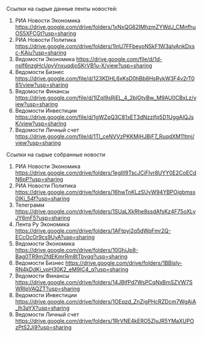 Ссылки на сырые данные ленты новостей:
1) РИА Новости Экономика https://drive.google.com/drive/folders/1xNxQG62IMhzmZYWdJ_CMnfhuOS5XFCGt?usp=sharing
2) РИА Новости Политика https://drive.google.com/drive/folders/1InU7FFbeyoNSkF1W3alyAnkDxsc-KAiu?usp=sharing
3) Ведомости Экономика https://drive.google.com/file/d/1d-nslf6nzgHcUpyVnxuqdjoSKrVB1u-X/view?usp=sharing
4) Ведомости Бизнес https://drive.google.com/file/d/123KDHL6xKsD0hBb8HsRykW3F4v2rT081/view?usp=sharing
5) Ведомости Финансы https://drive.google.com/file/d/1lZqI9sRjEL_4_2blGtvBw_M9AU0CBxLz/view?usp=sharing
6) Ведомости Инвестиции https://drive.google.com/file/d/1gWZpQ3C81xET3dNzzjfp5D1UggAlQJsK/view?usp=sharing
7) Ведомости Личный счет https://drive.google.com/file/d/1Tl_ceNVVzPKKMjHJBjF7_RuqdXM11tmj/view?usp=sharing

Ссылки на сырые собранные новости
1) РИА Новости Экономика https://drive.google.com/drive/folders/1egIIl9TscJCiFIvr8UYY0E2CoECdN6pP?usp=sharing
2) РИА Новости Политика https://drive.google.com/drive/folders/16hwTnKLzSUyW94YBPOigbmss0IKi_54f?usp=sharing
3) Телеграмм https://drive.google.com/drive/folders/1SUaLXkRhe8ssdAfsKz4F75oXLyJY6mF5?usp=sharing
4) Лента Ру Экономика https://drive.google.com/drive/folders/1AFtpyi2q5dWpFmr2Q-ECcOcOr9cs9UyA?usp=sharing
5) Ведомости Экономика https://drive.google.com/drive/folders/10GhiJp8-Bag0TR9m2fdEKmrRm8tTbvqg?usp=sharing
6) Ведомости Бизнес https://drive.google.com/drive/folders/1BBisly-RN4kDdKi_vpH30K2_eM9lC4_q?usp=sharing
7) Ведомости Финансы https://drive.google.com/drive/folders/14JBjfPd7WsPCqNxBmSZVW7SWRIpVAQZT?usp=sharing
8) Ведомости Инвестиции https://drive.google.com/drive/folders/1OEpzd_ZnZigPHcRZDcm7WgAiA_Ih3aYX?usp=sharing
9) Ведомости Личный счет https://drive.google.com/drive/folders/1RrVNE4kERO5ZlvJR5YMaXUPOzPtS2Jj9?usp=sharing